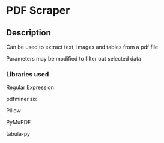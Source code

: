 # PDF Scraper

## Description
Can be used to extract text, images and tables from a pdf file

Parameters may be modified to filter out selected data

### Libraries used
Regular Expression

pdfminer.six

Pillow

PyMuPDF

tabula-py
